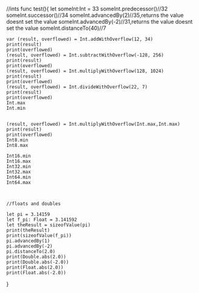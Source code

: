 //ints
func test(){
    let someInt:Int = 33
    someInt.predecessor()//32
    someInt.successor()//34
    someInt.advancedBy(2)//35,returns the value doesnt set the value
    someInt.advancedBy(-2)//31,returns the value doesnt set the value
    someInt.distanceTo(40)//7
    
    
    var (result, overflowed) = Int.addWithOverflow(12, 34)
    print(result)
    print(overflowed)
    (result, overflowed) = Int.subtractWithOverflow(-128, 256)
    print(result)
    print(overflowed)
    (result, overflowed) = Int.multiplyWithOverflow(128, 1024)
    print(result)
    print(overflowed)
    (result, overflowed) = Int.divideWithOverflow(22, 7)
    print(result)
    print(overflowed)
    Int.max
    Int.min
    
    
    (result, overflowed) = Int.multiplyWithOverflow(Int.max,Int.max)
    print(result)
    print(overflowed)
    Int8.min
    Int8.max
    
    Int16.min
    Int16.max
    Int32.min
    Int32.max
    Int64.min
    Int64.max
    
    
    
    //floats and doubles
    
    let pi = 3.14159
    let f_pi: Float = 3.141592
    let theResult = sizeofValue(pi)
    print(theResult)
    print(sizeofValue(f_pi))
    pi.advancedBy(1)
    pi.advancedBy(-2)
    pi.distanceTo(2.0)
    print(Double.abs(2.0))
    print(Double.abs(-2.0))
    print(Float.abs(2.0))
    print(Float.abs(-2.0))
}



